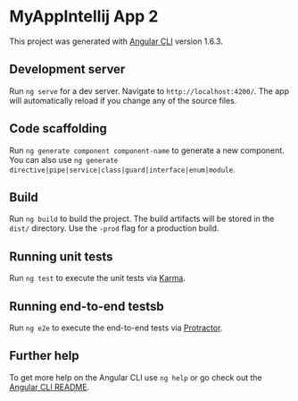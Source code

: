 # MyAppIntellij App 2   

This project was generated with [Angular CLI](https://github.com/angular/angular-cli) version 1.6.3.
 
## Development server 

Run `ng serve` for a dev server. Navigate to `http://localhost:4200/`. The app will automatically reload if you change any of the source files.

## Code scaffolding

Run `ng generate component component-name` to generate a new component. You can also use `ng generate directive|pipe|service|class|guard|interface|enum|module`.

## Build 

Run `ng build` to build the project. The build artifacts will be stored in the `dist/` directory. Use the `-prod` flag for a production build.

## Running unit tests 

Run `ng test` to execute the unit tests via [Karma](https://karma-runner.github.io).

## Running end-to-end testsb

Run `ng e2e` to execute the end-to-end tests via [Protractor](http://www.protractortest.org/).

## Further help 

To get more help on the Angular CLI use `ng help` or go check out the [Angular CLI README](https://github.com/angular/angular-cli/blob/master/README.md).
